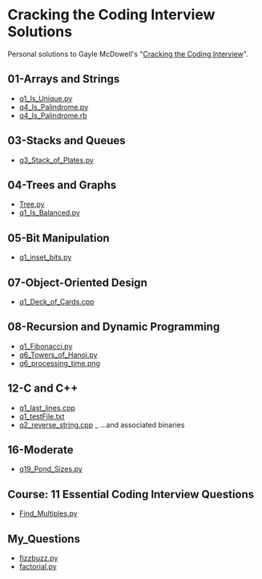 # Cracking the Coding Interview Solutions

Personal solutions to Gayle McDowell's "[Cracking the Coding Interview](https://www.amazon.com/Cracking-Coding-Interview-Programming-Questions/dp/098478280X)".

## 01-Arrays and Strings

- [q1_Is_Unique.py](https://github.com/t-eckert/ctci_solutions/blob/master/01-Arrays%20and%20Strings/q1_Is_Unique.py)
- [q4_Is_Palindrome.py](https://github.com/t-eckert/ctci_solutions/blob/master/01-Arrays%20and%20Strings/q4_Is_Palindrome.py)
- [q4_Is_Palindrome.rb](https://github.com/t-eckert/ctci_solutions/blob/master/01-Arrays%20and%20Strings/q4_Is_Palindrome.rb)

## 03-Stacks and Queues

- [q3_Stack_of_Plates.py](https://github.com/t-eckert/ctci_solutions/blob/master/03-Stacks%20and%20Queues/q3_Stack_of_Plates.py)

## 04-Trees and Graphs

- [Tree.py](https://github.com/t-eckert/ctci_solutions/blob/master/04-Trees%20and%20Graphs/Tree.py)
- [q1_Is_Balanced.py](https://github.com/t-eckert/ctci_solutions/blob/master/04-Trees%20and%20Graphs/q1_Is_Balanced.py)

## 05-Bit Manipulation

- [q1_inset_bits.py](https://github.com/t-eckert/ctci_solutions/blob/master/05-Bit%20Manipulation/q1_inset_bits.py)

## 07-Object-Oriented Design

- [q1_Deck_of_Cards.cpp](https://github.com/t-eckert/ctci_solutions/blob/master/07-Object-Oriented%20Design/q1_Deck_of_Cards.cpp)

## 08-Recursion and Dynamic Programming

- [q1_Fibonacci.py](https://github.com/t-eckert/ctci_solutions/blob/master/08-Recursion%20and%20Dynamic%20Programming/q1_Fibonacci.py)
- [q6_Towers_of_Hanoi.py](https://github.com/t-eckert/ctci_solutions/blob/master/08-Recursion%20and%20Dynamic%20Programming/q6_Towers_of_Hanoi.py)
- [q6_processing_time.png](https://github.com/t-eckert/ctci_solutions/blob/master/08-Recursion%20and%20Dynamic%20Programming/q6_processing_time.png)

## 12-C and C++

- [q1_last_lines.cpp](https://github.com/t-eckert/ctci_solutions/blob/master/12-C%20and%20C++/q1_last_lines.cpp)
- [q1_testFile.txt](https://github.com/t-eckert/ctci_solutions/blob/master/12-C%20and%20C++/q1_testFile.txt)
- [q2_reverse_string.cpp](https://github.com/t-eckert/ctci_solutions/blob/master/12-C%20and%20C++/q1_reverse_string.cpp)
_ ...and associated binaries

## 16-Moderate

- [q19_Pond_Sizes.py](https://github.com/t-eckert/ctci_solutions/blob/master/16-Moderate/q19_Pond_Sizes.py)

## Course: 11 Essential Coding Interview Questions

- [Find_Multiples.py](https://github.com/t-eckert/ctci_solutions/blob/master/Course:%2011%20Essential%20Coding%20Interview%20Questions/Find_Multiples.py)

## My_Questions

- [fizzbuzz.py](https://github.com/t-eckert/ctci_solutions/blob/master/My_Questions/fizzbuzz.py)
- [factorial.py](https://github.com/t-eckert/ctci_solutions/blob/master/My_Questions/factorial.py)